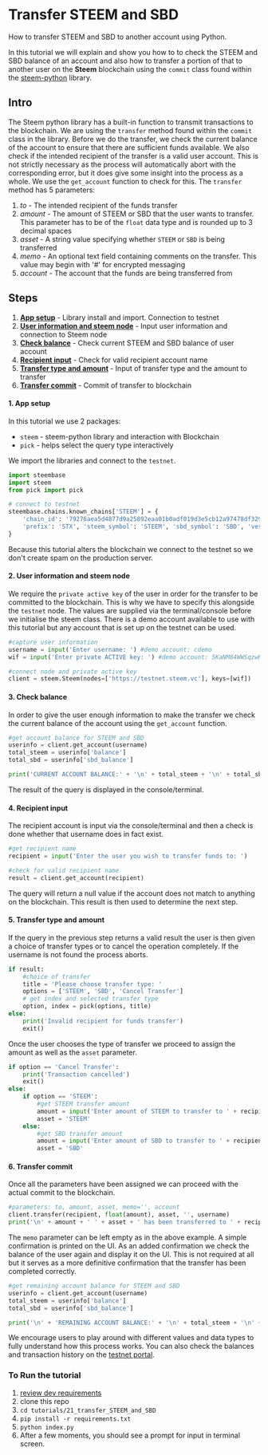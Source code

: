 # Transfer STEEM and SBD

How to transfer STEEM and SBD to another account using Python.

In this tutorial we will explain and show you how to to check the STEEM and SBD balance of an account and also how to transfer a portion of that to another user on the **Steem** blockchain using the `commit` class found within the [steem-python](https://github.com/steemit/steem-python) library.

## Intro

The Steem python library has a built-in function to transmit transactions to the blockchain. We are using the `transfer` method found within the `commit` class in the library. Before we do the transfer, we check the current balance of the account to ensure that there are sufficient funds available. We also check if the intended recipient of the transfer is a valid user account. This is not strictly necessary as the process will automatically abort with the corresponding error, but it does give some insight into the process as a whole. We use the `get_account` function to check for this. The `transfer` method has 5 parameters:

1.  _to_ - The intended recipient of the funds transfer
1.  _amount_ - The amount of STEEM or SBD that the user wants to transfer. This parameter has to be of the `float` data type and is rounded up to 3 decimal spaces
1.  _asset_ - A string value specifying whether `STEEM` or `SBD` is being transferred
1.  _memo_ - An optional text field containing comments on the transfer. This value may begin with '#' for encrypted messaging
1.  _account_ - The account that the funds are being transferred from

## Steps

1.  [**App setup**](#setup) - Library install and import. Connection to testnet
1.  [**User information and steem node**](#userinfo) - Input user information and connection to Steem node
1.  [**Check balance**](#balance) - Check current STEEM and SBD balance of user account
1.  [**Recipient input**](#recipient) - Check for valid recipient account name
1.  [**Transfer type and amount**](#amount) - Input of transfer type and the amount to transfer
1.  [**Transfer commit**](#commit) - Commit of transfer to blockchain

#### 1. App setup <a name="setup"></a>

In this tutorial we use 2 packages:

- `steem` - steem-python library and interaction with Blockchain
- `pick` - helps select the query type interactively

We import the libraries and connect to the `testnet`.

```python
import steembase
import steem
from pick import pick

# connect to testnet
steembase.chains.known_chains['STEEM'] = {
    'chain_id': '79276aea5d4877d9a25892eaa01b0adf019d3e5cb12a97478df3298ccdd01673',
    'prefix': 'STX', 'steem_symbol': 'STEEM', 'sbd_symbol': 'SBD', 'vests_symbol': 'VESTS'
}
```

Because this tutorial alters the blockchain we connect to the testnet so we don't create spam on the production server.

#### 2. User information and steem node <a name="userinfo"></a>

We require the `private active key` of the user in order for the transfer to be committed to the blockchain. This is why we have to specify this alongside the `testnet` node. The values are supplied via the terminal/console before we initialise the steem class. There is a demo account available to use with this tutorial but any account that is set up on the testnet can be used.

```python
#capture user information
username = input('Enter username: ') #demo account: cdemo
wif = input('Enter private ACTIVE key: ') #demo account: 5KaNM84WWSqzwKzY82fXPaUW43idbLnPqf5SfjGxLfw6eV2kAP3

#connect node and private active key
client = steem.Steem(nodes=['https://testnet.steem.vc'], keys=[wif])
```

#### 3. Check balance <a name="balance"></a>

In order to give the user enough information to make the transfer we check the current balance of the account using the `get_account` function.

```python
#get account balance for STEEM and SBD
userinfo = client.get_account(username)
total_steem = userinfo['balance']
total_sbd = userinfo['sbd_balance']

print('CURRENT ACCOUNT BALANCE:' + '\n' + total_steem + '\n' + total_sbd + '\n')
```

The result of the query is displayed in the console/terminal.

#### 4. Recipient input <a name="recipient"></a>

The recipient account is input via the console/terminal and then a check is done whether that username does in fact exist.

```python
#get recipient name
recipient = input('Enter the user you wish to transfer funds to: ')

#check for valid recipient name
result = client.get_account(recipient)
```

The query will return a null value if the account does not match to anything on the blockchain. This result is then used to determine the next step.

#### 5. Transfer type and amount <a name="amount"></a>

If the query in the previous step returns a valid result the user is then given a choice of transfer types or to cancel the operation completely. If the username is not found the process aborts.

```python
if result:
    #choice of transfer
    title = 'Please choose transfer type: '
    options = ['STEEM', 'SBD', 'Cancel Transfer']
    # get index and selected transfer type
    option, index = pick(options, title)
else:
    print('Invalid recipient for funds transfer')
    exit()
```

Once the user chooses the type of transfer we proceed to assign the amount as well as the `asset` parameter.

```python
if option == 'Cancel Transfer':
    print('Transaction cancelled')
    exit()
else:
    if option == 'STEEM':
        #get STEEM transfer amount
        amount = input('Enter amount of STEEM to transfer to ' + recipient + ': ')
        asset = 'STEEM'
    else:
        #get SBD transfer amount
        amount = input('Enter amount of SBD to transfer to ' + recipient + ': ')
        asset = 'SBD'
```

#### 6. Transfer commit <a name="commit"></a>

Once all the parameters have been assigned we can proceed with the actual commit to the blockchain.

```python
#parameters: to, amount, asset, memo='', account
client.transfer(recipient, float(amount), asset, '', username)
print('\n' + amount + ' ' + asset + ' has been transferred to ' + recipient)
```

The `memo` parameter can be left empty as in the above example. A simple confirmation is printed on the UI.
As an added confirmation we check the balance of the user again and display it on the UI. This is not required at all but it serves as a more definitive confirmation that the transfer has been completed correctly.

```python
#get remaining account balance for STEEM and SBD
userinfo = client.get_account(username)
total_steem = userinfo['balance']
total_sbd = userinfo['sbd_balance']

print('\n' + 'REMAINING ACCOUNT BALANCE:' + '\n' + total_steem + '\n' + total_sbd + '\n')
```

We encourage users to play around with different values and data types to fully understand how this process works. You can also check the balances and transaction history on the [testnet portal](http://condenser.steem.vc/).

### To Run the tutorial

1.  [review dev requirements](00_getting_started#dev-requirements)
1.  clone this repo
1.  `cd tutorials/21_transfer_STEEM_and_SBD`
1.  `pip install -r requirements.txt`
1.  `python index.py`
1.  After a few moments, you should see a prompt for input in terminal screen.